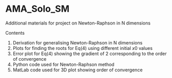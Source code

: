 # AMA_Solo_SM
Additional materials for project on Newton-Raphson in N dimensions


Contents
1. Derivation for generalising Newton-Raphson in N dimensions
2. Plots for finding the roots for Eq(4) using different initial $x0$ values
3. Error plot for Eq(4) showing the gradient of $2$ corresponding to the order of convergence
4. Python code used for Newton-Raphson method
5. MatLab code used for 3D plot showing order of convergence
